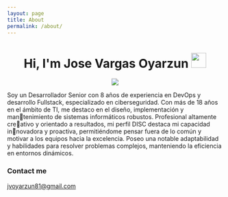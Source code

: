 ```yaml
---
layout: page
title: About
permalink: /about/
---
```


<h1 align="center"><b>Hi, I'm Jose Vargas Oyarzun</b> <img src="https://media.giphy.com/media/hvRJCLFzcasrR4ia7z/giphy.gif" width="35"></h1>
<p align="center">
  <a href="https://github.com/DenverCoder1/readme-typing-svg"><img src="https://readme-typing-svg.herokuapp.com?font=Time+New+Roman&color=cyan&size=25&center=true&vCenter=true&width=600&height=100&lines=Jose+Vargas+Oyarzun..&hearts;++;React+Front-End+Developer,;Nodejs+Back-End+Developer,;FullStack+Developer,;Active+Learner/Researcher,;Love+to+learn+new+stuffs..<3"></a>
</p>

Soy un Desarrollador Senior con 8 años de experiencia en DevOps y desarrollo Fullstack, especializado en ciberseguridad. Con más de 18
años en el ámbito de TI, me destaco en el diseño, implementación y mantenimiento de sistemas informáticos robustos. Profesional altamente creativo y orientado a resultados, mi perfil DISC destaca mi capacidad innovadora y proactiva, permitiéndome pensar fuera de lo común y motivar a los equipos hacia la excelencia. Poseo una notable adaptabilidad y habilidades para resolver problemas complejos, manteniendo la eficiencia en entornos dinámicos.

### Contact me

[jvoyarzun81@gmail.com](mailto:jvoyarzun81@gmail.com)
